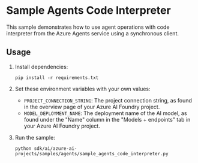 # Sample Agents Code Interpreter

This sample demonstrates how to use agent operations with code interpreter from the Azure Agents service using a synchronous client.

## Usage

1. Install dependencies:
    ```
    pip install -r requirements.txt
    ```

2. Set these environment variables with your own values:
    - `PROJECT_CONNECTION_STRING`: The project connection string, as found in the overview page of your Azure AI Foundry project.
    - `MODEL_DEPLOYMENT_NAME`: The deployment name of the AI model, as found under the "Name" column in the "Models + endpoints" tab in your Azure AI Foundry project.

3. Run the sample:
    ```
    python sdk/ai/azure-ai-projects/samples/agents/sample_agents_code_interpreter.py
    ```
